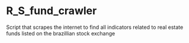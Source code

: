 # R_S_fund_crawler
Script that scrapes the internet to find all indicators related to real estate funds listed on the brazillian stock exchange
